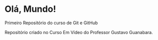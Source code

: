 # Olá, Mundo!
 Primeiro Repositório do curso de Git e GitHub

 Repositório criado no Curso Em Vídeo do Professor Gustavo Guanabara.
